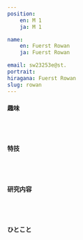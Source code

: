 ```yaml
---
position:
    en: M 1
    ja: M 1

name:
    en: Fuerst Rowan
    ja: Fuerst Rowan

email: sw23253e@st.
portrait: 
hiragana: Fuerst Rowan
slug: rowan
---
```


#### 趣味

<br><br>

#### 特技

<br><br>

#### 研究内容

<br><br>

#### ひとこと

<br><br>
